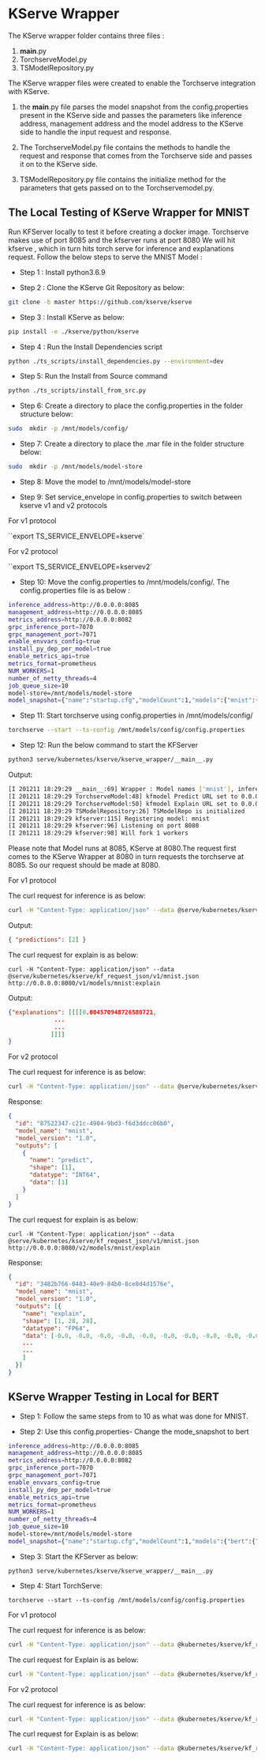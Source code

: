 # KServe Wrapper

The KServe wrapper folder contains three files :

1. __main__.py
2. TorchserveModel.py
3. TSModelRepository.py

The KServe wrapper files were created to enable the Torchserve integration with KServe.

1. the __main__.py file parses the model snapshot from the config.properties present in the KServe side and passes the parameters like inference address, management address and the model address to the KServe side to handle the input request and response.

2. The TorchserveModel.py file contains the methods to handle the request and response that comes from the Torchserve side and passes it on to the KServe side.

3. TSModelRepository.py file contains the initialize method for the parameters that gets passed on to the Torchservemodel.py.

## The Local Testing of KServe Wrapper for MNIST

Run KFServer locally to test it before creating a docker image.
Torchserve makes use of port 8085 and the kfserver runs at port 8080
We will hit kfserve , which in turn hits torch serve for inference and explanations request.
Follow the below steps to serve the MNIST Model :

- Step 1 : Install python3.6.9

- Step 2 : Clone the KServe Git Repository as below:

```bash
git clone -b master https://github.com/kserve/kserve
```

- Step 3 : Install KServe as below:

```bash
pip install -e ./kserve/python/kserve
```

- Step 4 : Run the Install Dependencies script

```bash
python ./ts_scripts/install_dependencies.py --environment=dev
```

- Step 5: Run the Install from Source command

```bash
python ./ts_scripts/install_from_src.py
```

- Step 6: Create a directory to place the config.properties in the folder structure below:

```bash
sudo  mkdir -p /mnt/models/config/
```

- Step 7: Create a directory to place the .mar file in the folder structure below:

```bash
sudo  mkdir -p /mnt/models/model-store
```

- Step 8: Move the model to /mnt/models/model-store

- Step 9: Set service_envelope in config.properties to switch between kserve v1 and v2 protocols

For v1 protocol

``export TS_SERVICE_ENVELOPE=kserve`

For v2 protocol

``export TS_SERVICE_ENVELOPE=kservev2`

- Step 10: Move the config.properties to /mnt/models/config/.
  The config.properties file is as below :

```bash
inference_address=http://0.0.0.0:8085
management_address=http://0.0.0.0:8085
metrics_address=http://0.0.0.0:8082
grpc_inference_port=7070
grpc_management_port=7071
enable_envvars_config=true
install_py_dep_per_model=true
enable_metrics_api=true
metrics_format=prometheus
NUM_WORKERS=1
number_of_netty_threads=4
job_queue_size=10
model-store=/mnt/models/model-store
model_snapshot={"name":"startup.cfg","modelCount":1,"models":{"mnist":{"1.0":{"defaultVersion":true,"marName":"mnist.mar","minWorkers":1,"maxWorkers":5,"batchSize":5,"maxBatchDelay":200,"responseTimeout":60}}}}
```

- Step 11: Start torchserve using config.properties in /mnt/models/config/

```bash
torchserve --start --ts-config /mnt/models/config/config.properties
```

- Step 12: Run the below command to start the KFServer

```bash
python3 serve/kubernetes/kserve/kserve_wrapper/__main__.py
```

Output:

```bash
[I 201211 18:29:29 __main__:69] Wrapper : Model names ['mnist'], inference address http//0.0.0.0:8085, management address http://0.0.0.0:8085, model store /mnt/models/model-store
[I 201211 18:29:29 TorchserveModel:48] kfmodel Predict URL set to 0.0.0.0:8085
[I 201211 18:29:29 TorchserveModel:50] kfmodel Explain URL set to 0.0.0.0:8085
[I 201211 18:29:29 TSModelRepository:26] TSModelRepo is initialized
[I 201211 18:29:29 kfserver:115] Registering model: mnist
[I 201211 18:29:29 kfserver:96] Listening on port 8080
[I 201211 18:29:29 kfserver:98] Will fork 1 workers
```

Please note that Model runs at 8085, KServe at 8080.The request first comes to the KServe Wrapper at 8080 in turn requests the torchserve at 8085. So our request should be made at 8080.

For v1 protocol

The curl request for inference is as below:

```bash
curl -H "Content-Type: application/json" --data @serve/kubernetes/kserve/kf_request_json/v1/mnist.json http://0.0.0.0:8080/v1/models/mnist:predict
```

Output:

```json
{ "predictions": [2] }
```

The curl request for explain is as below:

```
curl -H "Content-Type: application/json" --data @serve/kubernetes/kserve/kf_request_json/v1/mnist.json http://0.0.0.0:8080/v1/models/mnist:explain
```

Output:

```json
{"explanations": [[[[0.004570948726580721,
             ...
             ...
            ]]]]
}
```

For v2 protocol

The curl request for inference is as below:

```bash
curl -H "Content-Type: application/json" --data @serve/kubernetes/kserve/kf_request_json/mnist_v2.json http://0.0.0.0:8080/v2/models/mnist/infer
```

Response:

```json
{
  "id": "87522347-c21c-4904-9bd3-f6d3ddcc06b0",
  "model_name": "mnist",
  "model_version": "1.0",
  "outputs": [
    {
      "name": "predict",
      "shape": [1],
      "datatype": "INT64",
      "data": [1]
    }
  ]
}
```

The curl request for explain is as below:

```
curl -H "Content-Type: application/json" --data @serve/kubernetes/kserve/kf_request_json/v1/mnist.json http://0.0.0.0:8080/v2/models/mnist/explain
```

Response:

```json
{
  "id": "3482b766-0483-40e9-84b0-8ce8d4d1576e",
  "model_name": "mnist",
  "model_version": "1.0",
  "outputs": [{
    "name": "explain",
    "shape": [1, 28, 28],
    "datatype": "FP64",
    "data": [-0.0, -0.0, -0.0, -0.0, -0.0, -0.0, -0.0, -0.0, -0.0, -0.0, -0.0, -0.0, -0.0, -0.0, -0.0, -0.0, 0.0, -0.0, -0.0, 0.0, -0.0, 0.0
    ...
    ...
    ]
  }]
}
```

## KServe Wrapper Testing in Local for BERT

- Step 1: Follow the same steps from to 10 as what was done for MNIST.

- Step 2: Use this config.properties- Change the mode_snapshot to bert

```bash
inference_address=http://0.0.0.0:8085
management_address=http://0.0.0.0:8085
metrics_address=http://0.0.0.0:8082
grpc_inference_port=7070
grpc_management_port=7071
enable_envvars_config=true
install_py_dep_per_model=true
enable_metrics_api=true
metrics_format=prometheus
NUM_WORKERS=1
number_of_netty_threads=4
job_queue_size=10
model-store=/mnt/models/model-store
model_snapshot={"name":"startup.cfg","modelCount":1,"models":{"bert":{"1.0":{"defaultVersion":true,"marName":"bert.mar","minWorkers":1,"maxWorkers":5,"batchSize":5,"maxBatchDelay":200,"responseTimeout":60}}}}
```

- Step 3: Start the KFServer as below:

```
python3 serve/kubernetes/kserve/kserve_wrapper/__main__.py
```

- Step 4: Start TorchServe:

```
torchserve --start --ts-config /mnt/models/config/config.properties
```

For v1 protocol

The curl request for inference is as below:

```bash
curl -H "Content-Type: application/json" --data @kubernetes/kserve/kf_request_json/v1/bert.json http://0.0.0.0:8080/v1/models/bert:predict
```

The curl request for Explain is as below:

```bash
curl -H "Content-Type: application/json" --data @kubernetes/kserve/kf_request_json/v1/bert.json http://0.0.0.0:8080/v1/models/bert:explain
```

For v2 protocol

The curl request for inference is as below:

```bash
curl -H "Content-Type: application/json" --data @kubernetes/kserve/kf_request_json/v1/bert.json http://0.0.0.0:8080/v2/models/bert/infer
```

The curl request for Explain is as below:

```bash
curl -H "Content-Type: application/json" --data @kubernetes/kserve/kf_request_json/v1/bert.json http://0.0.0.0:8080/v2/models/bert/explain
```
